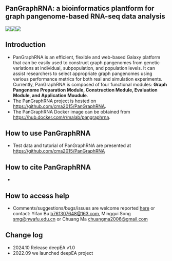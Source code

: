 ## PanGraphRNA: a bioinformatics plantform for graph pangenome-based RNA-seq data analysis

<a href="https://hub.docker.com/r/malab/pangraphrna" target="_blank"><img src="https://img.shields.io/badge/Docker_image-ready-red.svg" target="_blank"></a><a href="https://hub.docker.com/r/malab/pangraphrna" target="_blank"><img src="https://img.shields.io/docker/pulls/malab/pangraphrna"></a><a href="https://github.com/cma2015/PanGraphRNA" target="_blank"><img src="https://img.shields.io/badge/Source%20codes-support-blue"></a>

## Introduction
- PanGraphRNA is an efficient, flexible and web-based Galaxy platform that can be easily used to construct graph pangenomes from genetic variations at individual, subpopulation, and population levels. It can assist researchers to select appropriate graph pangenomes using various performance metrics for both real and simulation experiments. Currently, PanGraphRNA is composed of four functional modules: **Graph Pangenome Preparation Module, Construction Module, Evaluation Module, and Application Moudule**. 
- The PanGraphRNA project is hosted on https://github.com/cma2015/PanGraphRNA.
- The PanGraphRNA Docker image can be obtained from https://hub.docker.com/r/malab/pangraphrna.

## How to use PanGraphRNA
- Test data and tutorial of PanGraphRNA are presented at https://github.com/cma2015/PanGraphRNA

## How to cite PanGraphRNA
- 

## How to access help
* Comments/suggestions/bugs/issues are welcome reported [here](https://github.com/cma2015/PanGraphRNA/issues) or contact: Yifan Bu b761307648@163.com, Minggui Song smg@nwafu.edu.cn or Chuang Ma chuangma2006@gmail.com

## Change log
- 2024.10 Release deepEA v1.0
- 2022.09 we launched deepEA project

